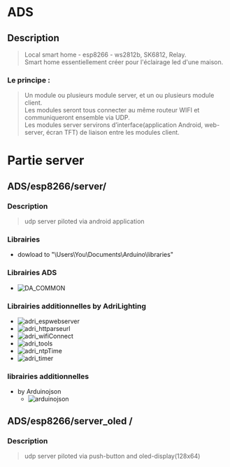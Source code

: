 # ADS
## Description 
> Local smart home - esp8266 - ws2812b, SK6812, Relay.<br>
> Smart home essentiellement créer pour l'éclairage led d'une maison.
### Le principe :
> Un module ou plusieurs module server, et un ou plusieurs module client.<br>
> Les modules seront tous connecter au même routeur WIFI et communiqueront ensemble via UDP.<br>
> Les modules server servirons d’interface(application Android, web-server, écran TFT) de liaison entre les modules client.

# Partie server
## ADS/esp8266/server/
### Description 
> udp server piloted via android application
### Librairies 
- dowload to "\Users\You\Documents\Arduino\libraries"
### Librairies ADS
* ![DA_COMMON](https://github.com/AdriLighting/DA_COMMON)
### Librairies additionnelles by AdriLighting
* ![adri_espwebserver](https://github.com/AdriLighting/adri_espwebserver)
* ![adri_httparseurl](https://github.com/AdriLighting/adri_httparseurl)
* ![adri_wifiConnect](https://github.com/AdriLighting/adri_wifiConnect)
* ![adri_tools](https://github.com/AdriLighting/adri_tools)
* ![adri_ntpTime](https://github.com/AdriLighting/adri_ntpTime)
* ![adri_timer](https://github.com/AdriLighting/adri_timer)
### librairies additionnelles
* by Arduinojson
  * ![arduinojson](https://github.com/bblanchon/ArduinoJson)
## ADS/esp8266/server_oled /
### Description 
> udp server piloted via push-button and oled-display(128x64)

